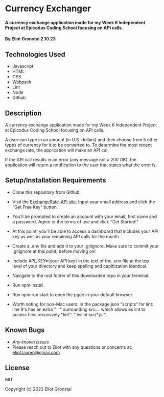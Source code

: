 # Currency Exchanger

#### A currency exchange application made for my Week 6 Independent Project at Epicodus Coding School focusing on API calls.

#### By Eliot Gronstal 2.10.23

## Technologies Used

* Javascript
* HTML
* CSS
* Webpack
* Lint
* Node
* Github


## Description

A currency exchange application made for my Week 6 Independent Project at Epicodus Coding School focusing on API calls. 

A user can type in an amount (in U.S. dollars) and then choose from 5 other types of currency for it to be converted to. To determine the most recent exchange rate, the application will make an API call.

If the API call results in an error (any message not a 200 OK), the application will return a notification to the user that states what the error is.


## Setup/Installation Requirements

* Clone this repository from Github
* Visit the [ExchangeRate-API site](https://www.exchangerate-api.com/). Input your email address and click the "Get Free Key" button.
* You'll be prompted to create an account with your email, first name and a password. Agree to the terms of use and click "Get Started!"
* At this point, you'll be able to access a dashboard that includes your API key as well as your remaining API calls for the month.
* Create a .env file and add it to your .gitignore. Make sure to commit your .gitignore at this point, before moving on!
* Include API_KEY={your API key} in the text of the .env file at the top level of your directory and keep spelling and capitlization identical.
* Navigate to the root folder of this downloaded repo in your terminal.
* Run npm install.
* Run npm run start to open the pgae in your default browser.

* Worth noting for non-Mac users: in the package.json "scripts" for lint: line 9's has an extra " ' " surrounding src:... which allows es lint to access files recursively  "lint": "'eslint src/*.js'",

## Known Bugs

* _Any known issues_
* Please reach out to Eliot with any questions or concerns at: eliot.lauren@gmail.com

## License

MIT

Copyright (c) 2023 Eliot Gronstal